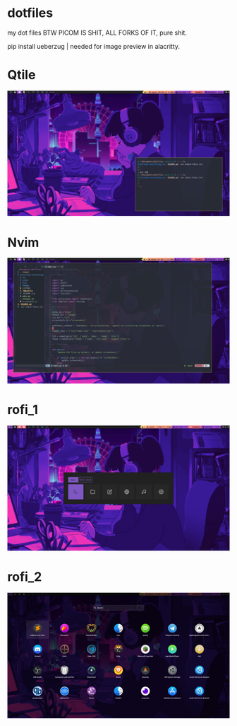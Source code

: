 # dotfiles
my dot files
BTW PICOM IS SHIT, ALL FORKS OF IT, pure shit.


pip install ueberzug | needed for image preview in alacritty.
# Qtile
![plot](./images/qtile.png)


# Nvim

![plot](./images/nvim.png)

# rofi_1
![plot](./images/rofi_1.png)

# rofi_2
![plot](./images/rofi_2.png)

